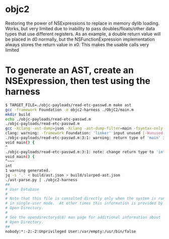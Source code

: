 # objc2
Restoring the power of NSExpressions to replace in memory dylib loading.
Works, but very limited due to inability to pass doubles/floats/other data
types that use different registers. As an example, a double return value will
be placed in d0 normally, but the NSFunctionExpression implementation always
stores the return value in x0. This makes the usable calls very limited


# To generate an AST, create an NSExpression, then test using the harness
```bash
$ TARGET_FILE=./objc-payloads/read-etc-passwd.m make ast       
gcc -framework Foundation -o objc2-harness ./ObjC2/main.m
mkdir build
echo ./objc-payloads/read-etc-passwd.m
./objc-payloads/read-etc-passwd.m
gcc -Xclang -ast-dump=json -Xclang -ast-dump-filter=main -fsyntax-only -framework Foundation ./objc-payloads/read-etc-passwd.m > build/ast.json
clang: warning: -framework Foundation: 'linker' input unused [-Wunused-command-line-argument]
./objc-payloads/read-etc-passwd.m:3:1: warning: return type of 'main' is not 'int' [-Wmain-return-type]
void main() {
^
./objc-payloads/read-etc-passwd.m:3:1: note: change return type to 'int'
void main() {
^~~~
int
1 warning generated.
jq -s '.' < build/ast.json > build/slurped-ast.json
./ast-parse.py | ./objc2-harness
##
# User Database
#
# Note that this file is consulted directly only when the system is running
# in single-user mode.  At other times this information is provided by
# Open Directory.
#
# See the opendirectoryd(8) man page for additional information about
# Open Directory.
##
nobody:*:-2:-2:Unprivileged User:/var/empty:/usr/bin/false
```

